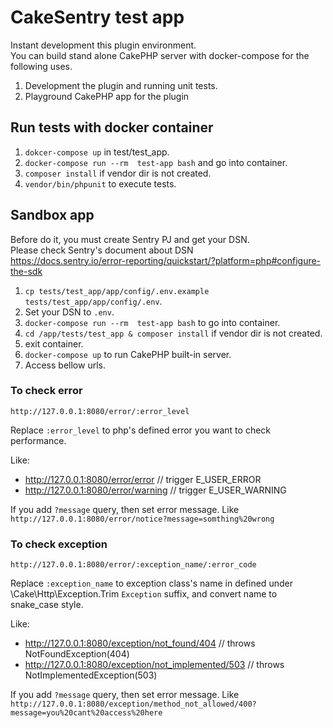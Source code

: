 # CakeSentry test app
Instant development this plugin environment.  
You can build stand alone CakePHP server with docker-compose for the following uses.

1. Development the plugin and running unit tests.
2. Playground CakePHP app for the plugin

## Run tests with docker container
1. `dokcer-compose up` in test/test_app.
2. `docker-compose run --rm  test-app bash` and go into container.
3. `composer install` if vendor dir is not created.
4. `vendor/bin/phpunit` to execute tests.

## Sandbox app
Before do it, you must create Sentry PJ and get your DSN.  
Please check Sentry's document about DSN  
https://docs.sentry.io/error-reporting/quickstart/?platform=php#configure-the-sdk

1. `cp tests/test_app/app/config/.env.example tests/test_app/app/config/.env`.
2. Set your DSN to `.env`.
3. `docker-compose run --rm  test-app bash` to go into container.
4. `cd /app/tests/test_app & composer install` if vendor dir is not created.
5. exit container.
6. `docker-compose up` to run CakePHP built-in server.
7. Access bellow urls.

### To check error
`http://127.0.0.1:8080/error/:error_level`

Replace `:error_level` to php's defined error you want to check performance.

Like:

* http://127.0.0.1:8080/error/error // trigger E_USER_ERROR
* http://127.0.0.1:8080/error/warning // trigger E_USER_WARNING

If you add `?message` query, then set error message.
Like `http://127.0.0.1:8080/error/notice?message=somthing%20wrong`

### To check exception
`http://127.0.0.1:8080/error/:exception_name/:error_code`

Replace `:exception_name` to exception class's name in defined under \Cake\Http\Exception.Trim `Exception` suffix, and convert name to snake_case style.

Like:

* http://127.0.0.1:8080/exception/not_found/404 // throws NotFoundException(404)
* http://127.0.0.1:8080/exception/not_implemented/503 // throws NotImplementedException(503)

If you add `?message` query, then set error message.
Like `http://127.0.0.1:8080/exception/method_not_allowed/400?message=you%20cant%20access%20here`
